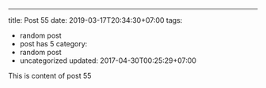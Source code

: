 ---
title: Post 55
date: 2019-03-17T20:34:30+07:00
tags:
  - random post
  - post has 5
category:
  - random post
  - uncategorized
updated: 2017-04-30T00:25:29+07:00

This is content of post 55